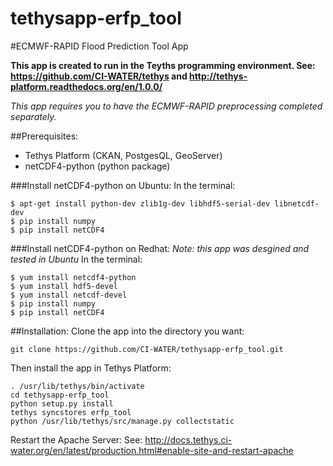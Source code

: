 tethysapp-erfp_tool
===================

#ECMWF-RAPID Flood Prediction Tool App

**This app is created to run in the Teyths programming environment.
See: https://github.com/CI-WATER/tethys and http://tethys-platform.readthedocs.org/en/1.0.0/**

*This app requires you to have the ECMWF-RAPID preprocessing completed 
separately.*

##Prerequisites:
- Tethys Platform (CKAN, PostgesQL, GeoServer)
- netCDF4-python (python package)

###Install netCDF4-python on Ubuntu:
In the terminal:
```
$ apt-get install python-dev zlib1g-dev libhdf5-serial-dev libnetcdf-dev 
$ pip install numpy
$ pip install netCDF4
```
###Install netCDF4-python on Redhat:
*Note: this app was desgined and tested in Ubuntu*
In the terminal:
```
$ yum install netcdf4-python
$ yum install hdf5-devel
$ yum install netcdf-devel
$ pip install numpy
$ pip install netCDF4
```
##Installation:
Clone the app into the directory you want:
```
git clone https://github.com/CI-WATER/tethysapp-erfp_tool.git
```
Then install the app in Tethys Platform:
```
. /usr/lib/tethys/bin/activate
cd tethysapp-erfp_tool
python setup.py install
tethys syncstores erfp_tool
python /usr/lib/tethys/src/manage.py collectstatic
```
Restart the Apache Server:
See: http://docs.tethys.ci-water.org/en/latest/production.html#enable-site-and-restart-apache
